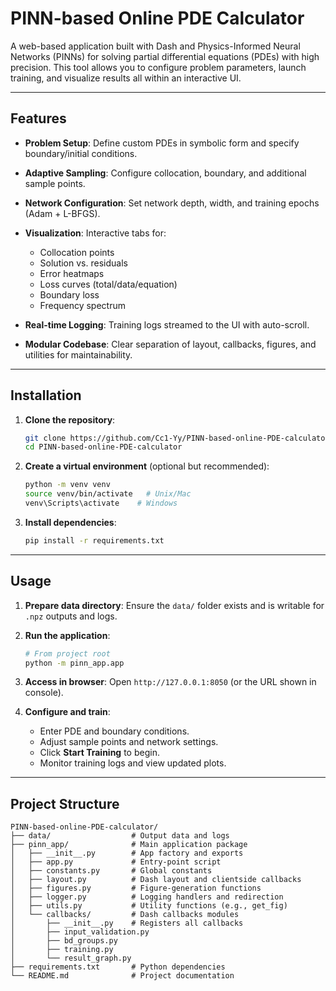 # PINN-based Online PDE Calculator

A web-based application built with Dash and Physics-Informed Neural Networks (PINNs) for solving partial differential equations (PDEs) with high precision. This tool allows you to configure problem parameters, launch training, and visualize results all within an interactive UI.

---

## Features

* **Problem Setup**: Define custom PDEs in symbolic form and specify boundary/initial conditions.
* **Adaptive Sampling**: Configure collocation, boundary, and additional sample points.
* **Network Configuration**: Set network depth, width, and training epochs (Adam + L-BFGS).
* **Visualization**: Interactive tabs for:

  * Collocation points
  * Solution vs. residuals
  * Error heatmaps
  * Loss curves (total/data/equation)
  * Boundary loss
  * Frequency spectrum
* **Real-time Logging**: Training logs streamed to the UI with auto-scroll.
* **Modular Codebase**: Clear separation of layout, callbacks, figures, and utilities for maintainability.

---

## Installation

1. **Clone the repository**:

   ```bash
   git clone https://github.com/Cc1-Yy/PINN-based-online-PDE-calculator.git
   cd PINN-based-online-PDE-calculator
   ```
2. **Create a virtual environment** (optional but recommended):

   ```bash
   python -m venv venv
   source venv/bin/activate   # Unix/Mac
   venv\Scripts\activate    # Windows
   ```
3. **Install dependencies**:

   ```bash
   pip install -r requirements.txt
   ```

---

## Usage

1. **Prepare data directory**: Ensure the `data/` folder exists and is writable for `.npz` outputs and logs.
2. **Run the application**:

   ```bash
   # From project root
   python -m pinn_app.app
   ```
3. **Access in browser**: Open `http://127.0.0.1:8050` (or the URL shown in console).
4. **Configure and train**:

   * Enter PDE and boundary conditions.
   * Adjust sample points and network settings.
   * Click **Start Training** to begin.
   * Monitor training logs and view updated plots.

---

## Project Structure

```
PINN-based-online-PDE-calculator/
├── data/                  # Output data and logs
├── pinn_app/              # Main application package
│   ├── __init__.py        # App factory and exports
│   ├── app.py             # Entry-point script
│   ├── constants.py       # Global constants
│   ├── layout.py          # Dash layout and clientside callbacks
│   ├── figures.py         # Figure-generation functions
│   ├── logger.py          # Logging handlers and redirection
│   ├── utils.py           # Utility functions (e.g., get_fig)
│   └── callbacks/         # Dash callbacks modules
│       ├── __init__.py    # Registers all callbacks
│       ├── input_validation.py
│       ├── bd_groups.py
│       ├── training.py
│       └── result_graph.py
├── requirements.txt       # Python dependencies
└── README.md              # Project documentation
```
